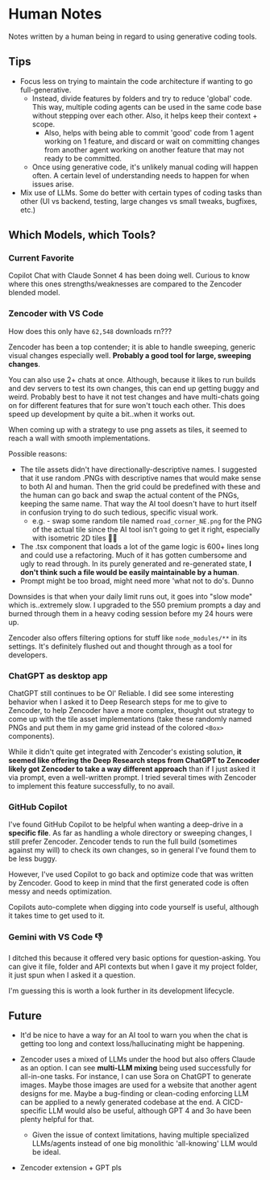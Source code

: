 # Human Notes

Notes written by a human being in regard to using generative coding tools.

## Tips

- Focus less on trying to maintain the code architecture if wanting to go full-generative.
  - Instead, divide features by folders and try to reduce 'global' code. This way, multiple coding agents can be used in the same code base without stepping over each other. Also, it helps keep their context + scope.
    - Also, helps with being able to commit 'good' code from 1 agent working on 1 feature, and discard or wait on committing changes from another agent working on another feature that may not ready to be committed.
  - Once using generative code, it's unlikely manual coding will happen often. A certain level of understanding needs to happen for when issues arise. 
- Mix use of LLMs. Some do better with certain types of coding tasks than other (UI vs backend, testing, large changes vs small tweaks, bugfixes, etc.)

## Which Models, which Tools?

### Current Favorite

Copilot Chat with Claude Sonnet 4 has been doing well. Curious to know where this ones strengths/weaknesses are compared to the Zencoder blended model.

### Zencoder with VS Code

How does this only have `62,548` downloads rn???

Zencoder has been a top contender; it is able to handle sweeping, generic visual changes especially well. **Probably a good tool for large, sweeping changes**.

You can also use 2+ chats at once. Although, because it likes to run builds and dev servers to test its own changes, this can end up getting buggy and weird. Probably best to have it not test changes and have multi-chats going on for different features that for sure won't touch each other. This does speed up development by quite a bit..when it works out.

When coming up with a strategy to use png assets as tiles, it seemed to reach a wall with smooth implementations. 

Possible reasons:
  - The tile assets didn't have directionally-descriptive names. I suggested that it use random .PNGs with descriptive names that would make sense to both AI and human. Then the grid could be predefined with these and the human can go back and swap the actual content of the PNGs, keeping the same name. That way the AI tool doesn't have to hurt itself in confusion trying to do such tedious, specific visual work.
    - e.g. - swap some random tile named `road_corner_NE.png` for the PNG of the actual tile since the AI tool isn't going to get it right, especially with isometric 2D tiles 😵‍💫
  - The .tsx component that loads a lot of the game logic is 600+ lines long and could use a refactoring. Much of it has gotten cumbersome and ugly to read through. In its purely generated and re-generated state, **I don't think such a file would be easily maintainable by a human**.
  - Prompt might be too broad, might need more 'what not to do's. Dunno

Downsides is that when your daily limit runs out, it goes into "slow mode" which is..extremely slow. I upgraded to the 550 premium prompts a day and burned through them in a heavy coding session before my 24 hours were up.

Zencoder also offers filtering options for stuff like `node_modules/**` in its settings. It's definitely flushed out and thought through as a tool for developers.

### ChatGPT as desktop app

ChatGPT still continues to be Ol' Reliable. I did see some interesting behavior when I asked it to Deep Research steps for me to give to Zencoder, to help Zencoder have a more complex, thought out strategy to come up with the tile asset implementations (take these randomly named PNGs and put them in my game grid instead of the colored `<Box>` components).

While it didn't quite get integrated with Zencoder's existing solution, **it seemed like offering the Deep Research steps from ChatGPT to Zencoder likely got Zencoder to take a way different approach** than if I just asked it via prompt, even a well-written prompt. I tried several times with Zencoder to implement this feature successfully, to no avail.

### GitHub Copilot

I've found GitHub Copilot to be helpful when wanting a deep-drive in a **specific file**. As far as handling a whole directory or sweeping changes, I still prefer Zencoder. Zencoder tends to run the full build (sometimes against my will) to check its own changes, so in general I've found them to be less buggy.

However, I've used Copilot to go back and optimize code that was written by Zencoder. Good to keep in mind that the first generated code is often messy and needs optimization.

Copilots auto-complete when digging into code yourself is useful, although it takes time to get used to it.

### Gemini with VS Code 👎

I ditched this because it offered very basic options for question-asking. You can give it file, folder and API contexts but when I gave it my project folder, it just spun when I asked it a question. 

I'm guessing this is worth a look further in its development lifecycle.


## Future

- It'd be nice to have a way for an AI tool to warn you when the chat is getting too long and context loss/hallucinating might be happening. 

- Zencoder uses a mixed of LLMs under the hood but also offers Claude as an option. I can see **multi-LLM mixing** being used successfully for all-in-one tasks. For instance, I can use Sora on ChatGPT to generate images. Maybe those images are used for a website that another agent designs for me. Maybe a bug-finding or clean-coding enforcing LLM can be applied to a newly generated codebase at the end. A CICD-specific LLM would also be useful, although GPT 4 and 3o have been plenty helpful for that. 
  - Given the issue of context limitations, having multiple specialized LLMs/agents instead of one big monolithic 'all-knowing' LLM would be ideal.

- Zencoder extension + GPT pls